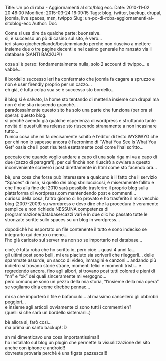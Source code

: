 Title: Un pò di roba - Aggiornamenti al sito/blog ecc.
Date: 2010-11-02 20:46:00
Modified: 2015-03-24 16:09:15
Tags: blog, twitter, backup, drupal, joomla, live spaces, msn, twippo
Slug: un-po-di-roba-aggiornamenti-al-sitoblog-ecc
Author: Doc

Come si usa dire da qualche parte: buonsalve.  
si, è successo un pò di casino sul sito, è vero…  
ieri stavo giocherellando/bestemmiando perchè non riuscivo a mettere
insieme due o tre pagine decenti e nel casino generale ho ranzato via il
database (SANTI BACKUP!)

cosa si è perso: fondamentalmente nulla, solo 2 account di twippo… e
vabbè…

il bordello successo ieri ha confermato che joomla fa cagare a spruzzo e
non è user firendly proprio per un cazzo…  
eh già, è tutta colpa sua se è successo sto bordello…

il blog si è salvato, la home sto tentando di metterla insieme con
drupal ma non è che stia riuscendo granchè…  
paradossalmente questo sito ha solo una parte che funziona (per ora si
spera): questo blog.  
si perchè avendo già qualche esperienza di wordpress e sfruttando tante
novità di quest’ultima release sto riuscendo stranamente a non
incasinare tutto…  
l’unica cosa che mi fa decisamente schifo è l’editor di testo WYSIWYG
che per chi non lo sapesse ancora è l’acronimo di “What You See Is What
You Get” ossia che il post risulterà esattamente così come l’hai
scritto…

peccato che quando voglio andare a capo di una sola riga mi va a capo di
due (cazzo di paragrafi), per cui finchè non riuscirò a ovviare a questo
inconveniente scriverò i post direttamente in html come sto facendo ora…

bè, una cosa che forse può interessare a qualcuno è il fatto che il
servizio “Spaces” di msn, si quello dei blog sbrilluccicosi, è
miseramente fallito e che fino alla fine del 2010 sarà possibile
trasferire il proprio blog sulla piattaforma di wordpress.com
mantendendo post e commenti…  
curioso della cosa, l’altro giorno ci ho provato e ho trasferito il mio
vecchio blog (2007-2009) su wordpress e devo dire che la procedura è
veramente semplice e non richiede NESSUNA competenza di
programmazione/database/cazzi vari e in due clic ho passato tutte le
stronzate scritte sullo spaces su un blog in wordpress…

dopodichè ho esportato un file contenente il tutto e sono indeciso se
integrarlo qui dentro o meno…  
l’ho già caricato sul server ma non so se importarlo nel database…

cioè, è tutta roba che ho scritto io, però cioè… quasi 4 anni fa…  
gli ultimi post sono belli, mi era piaciuto sia scriverli che
rileggerli… delle spammate assurde, un sacco di video, immagini e
canzoni… andando più indietro si trovano storie strane, momenti felici e
momenti tristi… e regredendo ancora, fino agli albori, si trovano post
tutti colorati e pieni di “nn” e “xk” dei quali sinceramente mi
vergogno…  
però comunque sono un pezzo della mia storia, “l’insieme della mia
opera” se vogliamo dirla come direbbe pennac…

mi sa che importerò il file e bafanculo… al massimo cancellerò gli
obbrobri peggiori…  
e insieme agli articoli ovviamente ci sono tutti i commenti eh?  
(quelli si che sarà un bordello sistemarli..)

bè allora si, farò così…  
ma prima un santo backup! :D

ah mi dimenticavo una cosa importantissima!!  
ho installato sul blog un plugin che permette la visualizzazione del
sito anche con iphone e android!!  
dovreste provarla perchè è una figata pazzesca!!!
